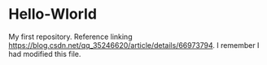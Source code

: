 # Hello-Wlorld
  My first repository. Reference linking https://blog.csdn.net/qq_35246620/article/details/66973794.
  I remember I had modified this file.
